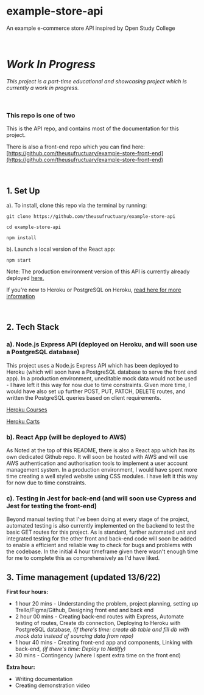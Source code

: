 # example-store-api
An example e-commerce store API inspired by Open Study College

<br>

# *Work In Progress*
*This project is a part-time educational and showcasing project which is currently a work in progress.*

<br>

### **This repo is one of two**
This is the API repo, and contains most of the documentation for this project.

There is also a front-end repo which you can find here: [https://github.com/theusufructuary/example-store-front-end](https://github.com/theusufructuary/example-store-front-end)

<br>

## 1. Set Up
a). To install, clone this repo via the terminal by running:
    
    git clone https://github.com/theusufructuary/example-store-api
    
    cd example-store-api
    
    npm install

b). Launch a local version of the React app:

    npm start

Note: The production environment version of this API is currently already deployed [here.](https://example-store-api.herokuapp.com)

If you're new to Heroku or PostgreSQL on Heroku, [read here for more information](https://devcenter.heroku.com/categories/heroku-postgres)

<br>

## 2. Tech Stack
### **a). Node.js Express API (deployed on Heroku, and will soon use a PostgreSQL database)**
This project uses a Node.js Express API which has been deployed to Heroku (which will soon have a PostgreSQL database to serve the front end app). In a production environment, uneditable mock data would not be used - I have left it this way for now due to time constraints. Given more time, I would have also set up further POST, PUT, PATCH, DELETE routes, and written the PostgreSQL queries based on client requirements.

[Heroku Courses](https://example-store-api.herokuapp.com/courses)

[Heroku Carts](https://example-store-api.herokuapp.com/carts)

### **b). React App (will be deployed to AWS)**
As Noted at the top of this README, there is also a React app which has its own dedicated Github repo. It will soon be hosted with AWS and will use AWS authentication and authorisation tools to implement a user account management system.
In a production environment, I would have spent more time creating a well styled website using CSS modules. I have left it this way for now due to time constraints.

### **c). Testing in Jest for back-end (and will soon use Cypress and Jest for testing the front-end)**
Beyond manual testing that I've been doing at every stage of the project, automated testing is also currently implemented on the backend to test the basic GET routes for this project. As is standard, further automated unit and integrated testing for the other front and back-end code will soon be added to enable a efficient and reliable way to check for bugs and problems with the codebase. In the initial 4 hour timeframe given there wasn't enough time for me to complete this as comprehensively as I'd have liked.

## 3. Time management (updated 13/6/22)
**First four hours:**
- 1 hour 20 mins - Understanding the problem, project planning, setting up Trello/Figma/Github, Designing front end and back end
- 2 hour 00 mins - Creating back-end routes with Express, Automate testing of routes, Create db connection, Deploying to Heroku with PostgreSQL database, *(if there's time: create db table and fill db with mock data instead of sourcing data from repo)*
- 1 hour 40 mins - Creating front-end app and components, Linking with back-end, *(if there's time: Deploy to Netlify)*
- 30 mins - Contingency (where I spent extra time on the front end)

**Extra hour:**
- Writing documentation
- Creating demonstration video